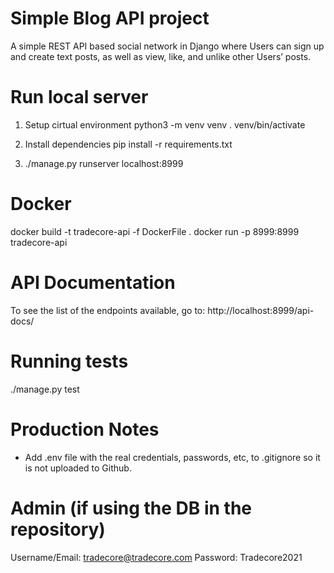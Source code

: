 # Simple Blog API project

A simple REST API based social network in Django where Users can sign up and create text posts, as well as view, like, and unlike other
Users’ posts.

# Run local server

1. Setup cirtual environment
   python3 -m venv venv
   . venv/bin/activate

2. Install dependencies
   pip install -r requirements.txt

3. ./manage.py runserver localhost:8999

# Docker

docker build -t tradecore-api -f DockerFile .
docker run -p 8999:8999 tradecore-api

# API Documentation

To see the list of the endpoints available, go to:
http://localhost:8999/api-docs/

# Running tests

./manage.py test

# Production Notes

- Add .env file with the real credentials, passwords, etc, to .gitignore so it is not uploaded to Github.

# Admin (if using the DB in the repository)

Username/Email: tradecore@tradecore.com
Password: Tradecore2021
